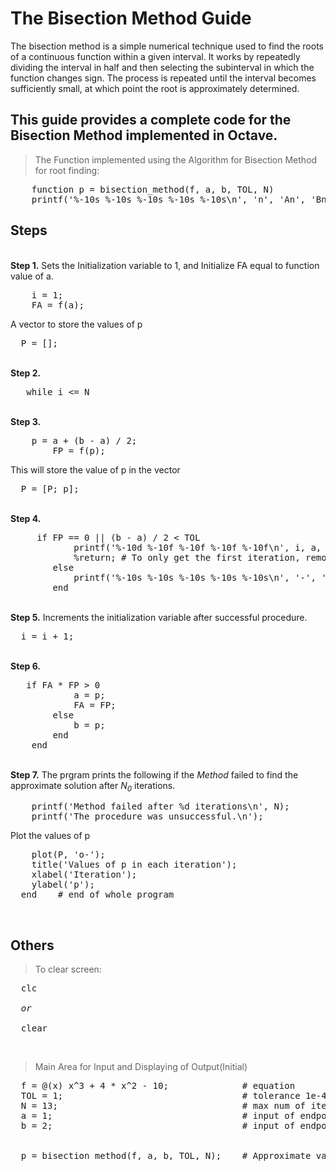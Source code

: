 # The Bisection Method Guide

<p>
The bisection method is a simple numerical technique used to find the roots of a continuous function within a given interval. It works by repeatedly dividing the interval in half and then selecting the subinterval in which the function changes sign. The process is repeated until the interval becomes sufficiently small, at which point the root is approximately determined.</p>

## This guide provides a complete code for the Bisection Method implemented in Octave.

> <p>The Function implemented using the Algorithm for Bisection Method for root finding:</p>

<pre>
    function p = bisection_method(f, a, b, TOL, N)
    printf('%-10s %-10s %-10s %-10s %-10s\n', 'n', 'An', 'Bn', 'Pn', 'f(Pn)')
</pre>

## Steps

<br/>
<b>Step 1.</b> Sets the Initialization variable to 1, and Initialize FA equal to function value of a.
<pre>
    i = 1;
    FA = f(a);
</pre>
A vector to store the values of p
<pre>
  P = [];
</pre>
<br/>
<b>Step 2.</b>
<pre>
   while i <= N
</pre>
<br/>
<b>Step 3.</b>
<pre>
    p = a + (b - a) / 2;
        FP = f(p);
</pre>
This will store the value of p in the vector      
<pre>
  P = [P; p];
</pre>
<br/>
<b>Step 4.</b>
<pre>
     if FP == 0 || (b - a) / 2 < TOL
            printf('%-10d %-10f %-10f %-10f %-10f\n', i, a, b, p, FP);
            %return; # To only get the first iteration, remove the '%' before the 'return;'
        else
            printf('%-10s %-10s %-10s %-10s %-10s\n', '-', '-', '-', '-', '-');
        end
</pre>
<br/>
<b>Step 5.</b> Increments the initialization variable after successful procedure.
<pre>
  i = i + 1;
</pre>
<br/>
<b>Step 6.</b>
<pre>
   if FA * FP > 0
            a = p;
            FA = FP;
        else
            b = p;
        end
    end 
</pre>
<br/>
<b>Step 7.</b> The prgram prints the following if the <em>Method</em> failed to find the approximate solution after <em>N<sub>0</sub></em> iterations.
<pre>
    printf('Method failed after %d iterations\n', N);
    printf('The procedure was unsuccessful.\n');
</pre>
Plot the values of p
<pre>
    plot(P, 'o-');
    title('Values of p in each iteration');
    xlabel('Iteration');
    ylabel('p');
  end    # end of whole program
</pre>
<br/>

## Others

> To clear screen:</b>

<pre>
  clc

  <em>or</em>
  
  clear
</pre>
<br/>

> Main Area for Input and Displaying of Output(Initial)

<pre>
  f = @(x) x^3 + 4 * x^2 - 10;              # equation
  TOL = 1;                                  # tolerance 1e-4 or 10 ^ -4
  N = 13;                                   # max num of iterations
  a = 1;                                    # input of endpoint <em>a</em>
  b = 2;                                    # input of endpoint <em>b</em>
  <br/>
  p = bisection_method(f, a, b, TOL, N);    # Approximate value of solution <em>p</em>
</pre>
